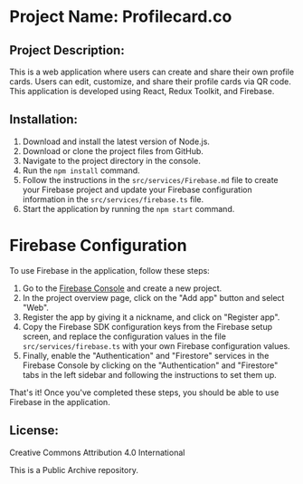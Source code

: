 # Project Name: Profilecard.co

## Project Description:
This is a web application where users can create and share their own profile cards. Users can edit, customize, and share their profile cards via QR code. This application is developed using React, Redux Toolkit, and Firebase.

## Installation:

1. Download and install the latest version of Node.js.
2. Download or clone the project files from GitHub.
3. Navigate to the project directory in the console.
4. Run the `npm install` command.
5. Follow the instructions in the `src/services/Firebase.md` file to create your Firebase project and update your Firebase configuration information in the `src/services/firebase.ts` file.
6. Start the application by running the `npm start` command.

# Firebase Configuration

To use Firebase in the application, follow these steps:

1. Go to the [Firebase Console](https://console.firebase.google.com/) and create a new project.
2. In the project overview page, click on the "Add app" button and select "Web".
3. Register the app by giving it a nickname, and click on "Register app".
4. Copy the Firebase SDK configuration keys from the Firebase setup screen, and replace the configuration values in the file `src/services/firebase.ts` with your own Firebase configuration values.
5. Finally, enable the "Authentication" and "Firestore" services in the Firebase Console by clicking on the "Authentication" and "Firestore" tabs in the left sidebar and following the instructions to set them up.

That's it! Once you've completed these steps, you should be able to use Firebase in the application.


## License:
Creative Commons Attribution 4.0 International

This is a Public Archive repository.
